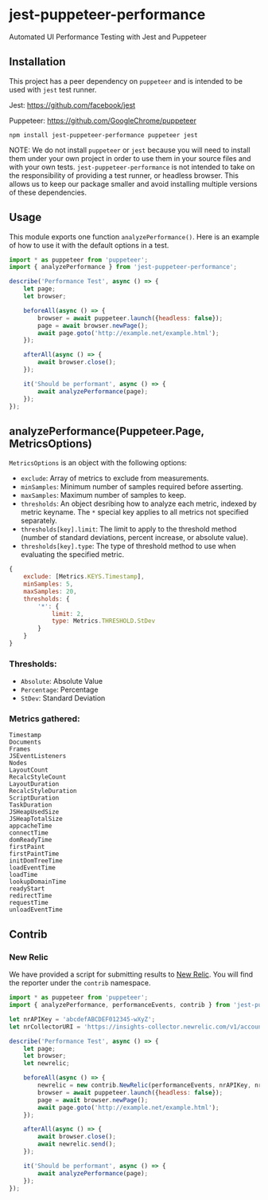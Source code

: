 # jest-puppeteer-performance
Automated UI Performance Testing with Jest and Puppeteer

## Installation
This project has a peer dependency on `puppeteer` and is intended to be used with `jest` test runner.

Jest: https://github.com/facebook/jest

Puppeteer: https://github.com/GoogleChrome/puppeteer

```shell
npm install jest-puppeteer-performance puppeteer jest
```

NOTE: We do not install `puppeteer` or `jest` because you will need to install them under your own project in order to use them in your source files and with your own tests.  `jest-puppeteer-performance` is not intended to take on the responsibility of providing a test runner, or headless browser.  This allows us to keep our package smaller and avoid installing multiple versions of these dependencies.

## Usage
This module exports one function `analyzePerformance()`.  Here is an example of how to use it with the default options in a test.

```javascript
import * as puppeteer from 'puppeteer';
import { analyzePerformance } from 'jest-puppeteer-performance';

describe('Performance Test', async () => {
    let page;
    let browser;

    beforeAll(async () => {
        browser = await puppeteer.launch({headless: false});
        page = await browser.newPage();
        await page.goto('http://example.net/example.html');
    });

    afterAll(async () => {
        await browser.close();
    });

    it('Should be performant', async () => {
        await analyzePerformance(page);
    });
});
```

## analyzePerformance(Puppeteer.Page, MetricsOptions)
`MetricsOptions` is an object with the following options:

* `exclude`: Array of metrics to exclude from measurements.
* `minSamples`: Minimum number of samples required before asserting.
* `maxSamples`: Maximum number of samples to keep.
* `thresholds`: An object desribing how to analyze each metric, indexed by metric keyname.  The `*` special key applies to all metrics not specified separately.
* `thresholds[key].limit`: The limit to apply to the threshold method (number of standard deviations, percent increase, or absolute value).
* `thresholds[key].type`: The type of threshold method to use when evaluating the specified metric.


```javascript
{
    exclude: [Metrics.KEYS.Timestamp],
    minSamples: 5,
    maxSamples: 20,
    thresholds: {
        '*': {
            limit: 2,
            type: Metrics.THRESHOLD.StDev
        }
    }
}
```

### Thresholds:
* `Absolute`: Absolute Value
* `Percentage`: Percentage
* `StDev`: Standard Deviation

### Metrics gathered:

    Timestamp
    Documents
    Frames
    JSEventListeners
    Nodes
    LayoutCount
    RecalcStyleCount
    LayoutDuration
    RecalcStyleDuration
    ScriptDuration
    TaskDuration
    JSHeapUsedSize
    JSHeapTotalSize
    appcacheTime
    connectTime
    domReadyTime
    firstPaint
    firstPaintTime
    initDomTreeTime
    loadEventTime
    loadTime
    lookupDomainTime
    readyStart
    redirectTime
    requestTime
    unloadEventTime

## Contrib

### New Relic
We have provided a script for submitting results to [New Relic](https://newrelic.com/).  You will find the reporter under the `contrib` namespace.

```javascript
import * as puppeteer from 'puppeteer';
import { analyzePerformance, performanceEvents, contrib } from 'jest-puppeteer-performance';

let nrAPIKey = 'abcdefABCDEF012345-wXyZ';
let nrCollectorURI = 'https://insights-collector.newrelic.com/v1/accounts/123456/events';

describe('Performance Test', async () => {
    let page;
    let browser;
    let newrelic;

    beforeAll(async () => {
        newrelic = new contrib.NewRelic(performanceEvents, nrAPIKey, nrCollectorURI);
        browser = await puppeteer.launch({headless: false});
        page = await browser.newPage();
        await page.goto('http://example.net/example.html');
    });

    afterAll(async () => {
        await browser.close();
        await newrelic.send();
    });

    it('Should be performant', async () => {
        await analyzePerformance(page);
    });
});
```
